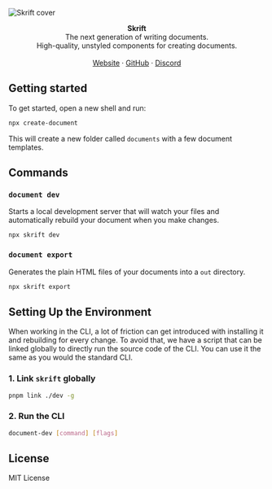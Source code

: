 ![Skrift cover](https://react.document/static/covers/skrift.png)

<div align="center"><strong>Skrift</strong></div>
<div align="center">The next generation of writing documents.<br />High-quality, unstyled components for creating documents.</div>
<br />
<div align="center">
<a href="https://react.document">Website</a> 
<span> · </span>
<a href="https://github.com/maxscn/skrift">GitHub</a> 
<span> · </span>
<a href="https://react.document/discord">Discord</a>
</div>

## Getting started

To get started, open a new shell and run:

```sh
npx create-document
```

This will create a new folder called `documents` with a few document templates.

## Commands

### `document dev`

Starts a local development server that will watch your files and automatically rebuild your document when you make changes.

```sh
npx skrift dev
```

### `document export`

Generates the plain HTML files of your documents into a `out` directory.

```sh
npx skrift export
```

## Setting Up the Environment

When working in the CLI, a lot of friction can get introduced with installing it and rebuilding for every change. To avoid that, we have a script that can be linked globally to directly run the source code of the CLI. You can use it the same as you would the standard CLI.

### 1. Link `skrift` globally

```sh
pnpm link ./dev -g
```

### 2. Run the CLI

```sh
document-dev [command] [flags]
```

## License

MIT License
